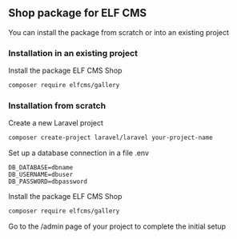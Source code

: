 ## Shop package for ELF CMS

You can install the package from scratch or into an existing project

### Installation in an existing project

Install the package ELF CMS Shop
```sh
composer require elfcms/gallery
```

### Installation from scratch

Create a new Laravel project
```sh
composer create-project laravel/laravel your-project-name
```

Set up a database connection in a file .env
```
DB_DATABASE=dbname
DB_USERNAME=dbuser
DB_PASSWORD=dbpassword
```

Install the package ELF CMS Shop
```sh
composer require elfcms/gallery
```

Go to the /admin page of your project to complete the initial setup
